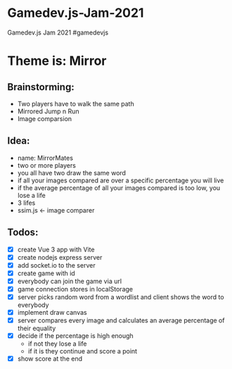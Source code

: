# Gamedev.js-Jam-2021

Gamedev.js Jam 2021 #gamedevjs

# Theme is: Mirror

## Brainstorming:

-   Two players have to walk the same path
-   Mirrored Jump n Run
-   Image comparsion

## Idea:

-   name: MirrorMates
-   two or more players
-   you all have two draw the same word
-   if all your images compared are over a specific percentage you will live
-   if the average percentage of all your images compared is too low, you lose a life
-   3 lifes
-   ssim.js <- image comparer

## Todos:

-   [x] create Vue 3 app with Vite
-   [x] create nodejs express server
-   [x] add socket.io to the server
-   [x] create game with id
-   [x] everybody can join the game via url
-   [x] game connection stores in localStorage
-   [x] server picks random word from a wordlist and client shows the word to everybody
-   [x] implement draw canvas
-   [x] server compares every image and calculates an average percentage of their equality
-   [x] decide if the percentage is high enough
    -   if not they lose a life
    -   if it is they continue and score a point
-   [x] show score at the end
